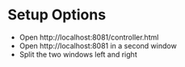 # Setup Options
- Open http://localhost:8081/controller.html
- Open http://localhost:8081 in a second window
- Split the two windows left and right